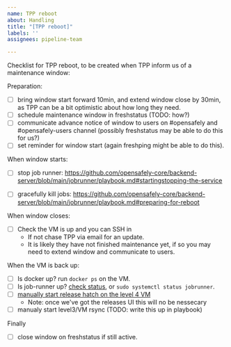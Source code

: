 ```yaml
---
name: TPP reboot
about: Handling
title: "[TPP reboot]"
labels: ''
assignees: pipeline-team

---
```


Checklist for TPP reboot, to be created when TPP inform us of a maintenance window:



Preparation:

 - [ ] bring window start forward 10min, and extend window close by 30min, as TPP can be a bit optimistic about how long they need.
 - [ ] schedule maintenance window in freshstatus (TODO: how?)
 - [ ] communicate advance notice of window to users on #opensafely and #opensafely-users channel (possibly freshstatus may be able to do this for us?)
 - [ ] set reminder for window start (again freshping might be able to do this).

When window starts:
 - [ ] stop job runner: https://github.com/opensafely-core/backend-server/blob/main/jobrunner/playbook.md#startingstopping-the-service
 - [ ] gracefully kill jobs: https://github.com/opensafely-core/backend-server/blob/main/jobrunner/playbook.md#preparing-for-reboot


When window closes:
 - [ ] Check the VM is up and you can SSH in
   - If not chase TPP via email for an update.
   - It is likely they have not finished maintenance yet, if so you may need to extend window and communicate to users.

When the VM is back up:
 - [ ] Is docker up? run `docker ps` on the VM.
 - [ ] Is job-runner up? [check status](https://jobs.opensafely.org/status/), or `sudo systemctl status jobrunner`.
 - [ ] [manually start release hatch on the level 4 VM](https://bennettinstitute-team-manual.pages.dev/tech-group/playbooks/opensafely-tpp-level-4/#release-hatch)
   - Note: once we've got the releases UI this will no be nessecary
 - [ ] manualy start level3/VM rsync (TODO: write this up in playbook)

Finally
 - [ ] close window on freshstatus if still active.
